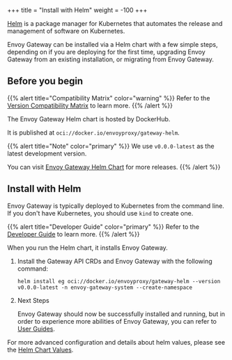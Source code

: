 +++
title = "Install with Helm"
weight = -100
+++

[Helm](https://helm.sh) is a package manager for Kubernetes that automates the release and management of software on Kubernetes. 

Envoy Gateway can be installed via a Helm chart with a few simple steps, depending on if you are deploying for the first time, upgrading Envoy Gateway from an existing installation, or migrating from Envoy Gateway.

## Before you begin

{{% alert title="Compatibility Matrix" color="warning" %}}
Refer to the [Version Compatibility Matrix](/blog/2022/10/01/versions/) to learn more.
{{% /alert %}}

The Envoy Gateway Helm chart is hosted by DockerHub.

It is published at `oci://docker.io/envoyproxy/gateway-helm`.

{{% alert title="Note" color="primary" %}}
We use `v0.0.0-latest` as the latest development version.

You can visit [Envoy Gateway Helm Chart](https://hub.docker.com/r/envoyproxy/gateway-helm/tags) for more releases.
{{% /alert %}}

## Install with Helm

Envoy Gateway is typically deployed to Kubernetes from the command line. If you don't have Kubernetes, you should use `kind` to create one.

{{% alert title="Developer Guide" color="primary" %}}
Refer to the [Developer Guide](../../contributions/develop) to learn more.
{{% /alert %}}

When you run the Helm chart, it installs Envoy Gateway.

1. Install the Gateway API CRDs and Envoy Gateway with the following command:

    ``` shell
    helm install eg oci://docker.io/envoyproxy/gateway-helm --version v0.0.0-latest -n envoy-gateway-system --create-namespace
    ```

2. Next Steps

   Envoy Gateway should now be successfully installed and running, but in order to experience more abilities of Envoy Gateway, you can refer to [User Guides](../../user).

For more advanced configuration and details about helm values, please see the [Helm Chart Values](../api).
